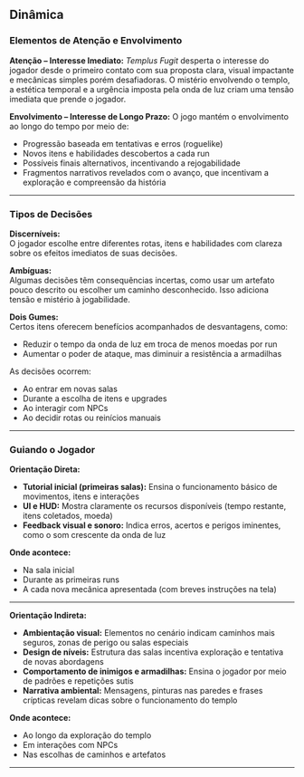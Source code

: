 ## Dinâmica

### Elementos de Atenção e Envolvimento

**Atenção – Interesse Imediato:**
*Templus Fugit* desperta o interesse do jogador desde o primeiro contato com sua proposta clara, visual impactante e mecânicas simples porém desafiadoras. O mistério envolvendo o templo, a estética temporal e a urgência imposta pela onda de luz criam uma tensão imediata que prende o jogador.

**Envolvimento – Interesse de Longo Prazo:**
O jogo mantém o envolvimento ao longo do tempo por meio de:
- Progressão baseada em tentativas e erros (roguelike)
- Novos itens e habilidades descobertos a cada run
- Possíveis finais alternativos, incentivando a rejogabilidade
- Fragmentos narrativos revelados com o avanço, que incentivam a exploração e compreensão da história

---

### Tipos de Decisões

**Discerníveis:**  
O jogador escolhe entre diferentes rotas, itens e habilidades com clareza sobre os efeitos imediatos de suas decisões.

**Ambíguas:**  
Algumas decisões têm consequências incertas, como usar um artefato pouco descrito ou escolher um caminho desconhecido. Isso adiciona tensão e mistério à jogabilidade.

**Dois Gumes:**  
Certos itens oferecem benefícios acompanhados de desvantagens, como:
- Reduzir o tempo da onda de luz em troca de menos moedas por run
- Aumentar o poder de ataque, mas diminuir a resistência a armadilhas

As decisões ocorrem:
- Ao entrar em novas salas
- Durante a escolha de itens e upgrades
- Ao interagir com NPCs
- Ao decidir rotas ou reinícios manuais

---

### Guiando o Jogador

**Orientação Direta:**
- **Tutorial inicial (primeiras salas):** Ensina o funcionamento básico de movimentos, itens e interações
- **UI e HUD:** Mostra claramente os recursos disponíveis (tempo restante, itens coletados, moeda)
- **Feedback visual e sonoro:** Indica erros, acertos e perigos iminentes, como o som crescente da onda de luz

**Onde acontece:**
- Na sala inicial
- Durante as primeiras runs
- A cada nova mecânica apresentada (com breves instruções na tela)

---

**Orientação Indireta:**
- **Ambientação visual:** Elementos no cenário indicam caminhos mais seguros, zonas de perigo ou salas especiais
- **Design de níveis:** Estrutura das salas incentiva exploração e tentativa de novas abordagens
- **Comportamento de inimigos e armadilhas:** Ensina o jogador por meio de padrões e repetições sutis
- **Narrativa ambiental:** Mensagens, pinturas nas paredes e frases crípticas revelam dicas sobre o funcionamento do templo

**Onde acontece:**
- Ao longo da exploração do templo
- Em interações com NPCs
- Nas escolhas de caminhos e artefatos

---

